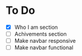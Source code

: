 # To Do

- [x] Who I am section
- [ ] Achivements section
- [ ] Make navbar responsive
- [ ] Make navbar functional 